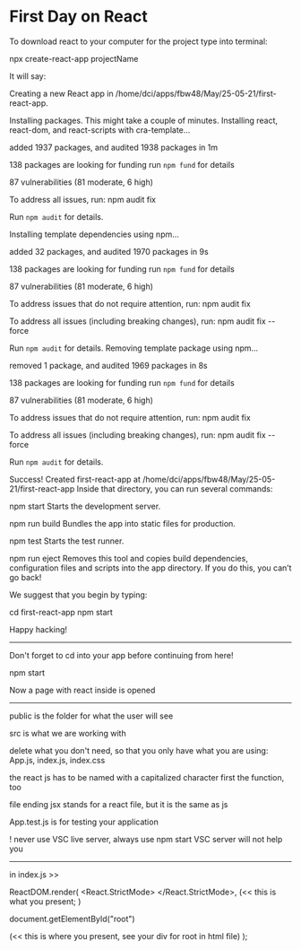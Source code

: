 # First Day on React

To download react to your computer for the project type into terminal:

npx create-react-app projectName

It will say:

Creating a new React app in /home/dci/apps/fbw48/May/25-05-21/first-react-app.

Installing packages. This might take a couple of minutes.
Installing react, react-dom, and react-scripts with cra-template...

added 1937 packages, and audited 1938 packages in 1m

138 packages are looking for funding
run `npm fund` for details

87 vulnerabilities (81 moderate, 6 high)

To address all issues, run:
npm audit fix

Run `npm audit` for details.

Installing template dependencies using npm...

added 32 packages, and audited 1970 packages in 9s

138 packages are looking for funding
run `npm fund` for details

87 vulnerabilities (81 moderate, 6 high)

To address issues that do not require attention, run:
npm audit fix

To address all issues (including breaking changes), run:
npm audit fix --force

Run `npm audit` for details.
Removing template package using npm...

removed 1 package, and audited 1969 packages in 8s

138 packages are looking for funding
run `npm fund` for details

87 vulnerabilities (81 moderate, 6 high)

To address issues that do not require attention, run:
npm audit fix

To address all issues (including breaking changes), run:
npm audit fix --force

Run `npm audit` for details.

Success! Created first-react-app at /home/dci/apps/fbw48/May/25-05-21/first-react-app
Inside that directory, you can run several commands:

npm start
Starts the development server.

npm run build
Bundles the app into static files for production.

npm test
Starts the test runner.

npm run eject
Removes this tool and copies build dependencies, configuration files
and scripts into the app directory. If you do this, you can’t go back!

We suggest that you begin by typing:

cd first-react-app
npm start

Happy hacking!

---

Don't forget to cd into your app before continuing from here!

npm start

Now a page with react inside is opened

---

public is the folder for what the user will see

src is what we are working with

delete what you don't need, so that you only have what you are using: App.js, index.js, index.css

the react js has to be named with a capitalized character first
the function, too

file ending jsx stands for a react file, but it is the same as js

App.test.js is for testing your application

! never use VSC live server, always use npm start VSC server will not help you

---

in index.js >>

ReactDOM.render(
<React.StrictMode>
<App />
</React.StrictMode>,
(<< this is what you present; )

document.getElementById("root")

(<< this is where you present, see your div for root in html file)
);
